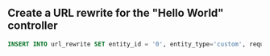 ## Create a URL rewrite for the "Hello World" controller

```sql
INSERT INTO url_rewrite SET entity_id = '0', entity_type='custom', request_path='helloworld.html', target_path='forixunit02/helloworld/index',redirect_type=0, store_id=1, is_autogenerated=0;
```
